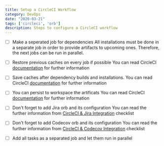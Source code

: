 ```yaml
---
title: Setup a CircleCI Workflow
category: DevOps
date: "2020-03-21"
tags: ['circleci', 'orb']
description: Steps to configure a CircleCI workflow
---
```


- [ ] Make a seperated job for dependencies
All installations must be done in a separate job in order to provide artifacts to upcoming ones. Therefore, the next jobs can be run in parallel.

- [ ] Restore previous caches on every job if possible
You can read CircleCI [documentation](https://circleci.com/docs/2.0/caching) for further information

- [ ] Save caches after dependency builds and installations.
You can read CircleCI [documentation](https://circleci.com/docs/2.0/caching) for further information

- [ ] You can persist to workspace the artificats
You can read CircleCI [documentation](https://circleci.com/docs/2.0/configuration-reference/#persist_to_workspace) for further information

- [ ] Don't forget to add Jira orb and its configuration
You can read the further information from [CircleCI & Jira Integration](/checklist/circleci-and-jira-integration) checklist

- [ ] Don't forget to add Codecov orb and its configuration
You can read the further information from [CircleCI & Codecov Integration](/checklist/circleci-and-codecov-integration) checklist

- [ ] Add all tasks as a separated job and let them run in parallel


